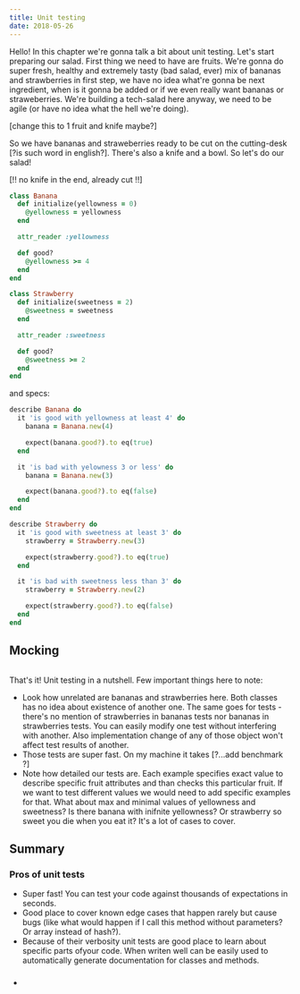 ```yaml
---
title: Unit testing
date: 2018-05-26
---
```


Hello! In this chapter we're gonna talk a bit about unit testing. Let's start
preparing our salad. First thing we need to have are fruits. We're gonna do
super fresh, healthy and extremely tasty (bad salad, ever) mix of bananas and
strawberries in first step, we have no idea what're gonna be next ingredient,
when is it gonna be added or if we even really want bananas or straweberries.
We're building a tech-salad here anyway, we need to be agile (or have no idea what
the hell we're doing).

[change this to 1 fruit and knife maybe?]

So we have bananas and straweberries ready to be cut on the cutting-desk [?is
such word in english?]. There's also a knife and a bowl. So let's do our salad!

[!! no knife in the end, already cut !!]

``` ruby
class Banana
  def initialize(yellowness = 0)
    @yellowness = yellowness
  end

  attr_reader :yellowness

  def good?
    @yellowness >= 4
  end
end

class Strawberry
  def initialize(sweetness = 2)
    @sweetness = sweetness
  end

  attr_reader :sweetness

  def good?
    @sweetness >= 2
  end
end
```

and specs:

``` ruby
describe Banana do
  it 'is good with yellowness at least 4' do
    banana = Banana.new(4)

    expect(banana.good?).to eq(true)
  end

  it 'is bad with yelowness 3 or less' do
    banana = Banana.new(3)

    expect(banana.good?).to eq(false)
  end
end
```

``` ruby
describe Strawberry do
  it 'is good with sweetness at least 3' do
    strawberry = Strawberry.new(3)

    expect(strawberry.good?).to eq(true)
  end

  it 'is bad with sweetness less than 3' do
    strawberry = Strawberry.new(2)

    expect(strawberry.good?).to eq(false)
  end
end
```

## Mocking
``` ruby

```

That's it! Unit testing in a nutshell. Few important things here to note:

- Look how unrelated are bananas and strawberries here. Both classes has no idea
  about existence of another one. The same goes for tests - there's no mention
  of strawberries in bananas tests nor bananas in strawberries tests. You can
  easily modify one test without interfering with another. Also implementation
  change of any of those object won't affect test results of another.
- Those tests are super fast. On my machine it takes [?...add benchmark ?]
- Note how detailed our tests are. Each example specifies exact value to
  describe specific fruit attributes and than checks this particular fruit. If
  we want to test different values we would need to add specific examples for
  that. What about max and minimal values of yellowness and sweetness? Is there
  banana with inifnite yellowness? Or strawberry so sweet you die when you eat
  it? It's a lot of cases to cover.


## Summary
### Pros of unit tests
- Super fast! You can test your code against thousands of expectations in
  seconds.
- Good place to cover known edge cases that happen rarely but cause bugs (like what
  would happen if I call this method without parameters? Or array instead of
  hash?).
- Because of their verbosity unit tests are good place to learn about specific
  parts ofyour code.  When writen well can be easily used to automatically
  generate documentation for classes and methods.


### 
- 


